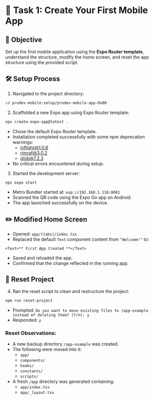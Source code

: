 # 📱 Task 1: Create Your First Mobile App

## 🎯 Objective

Set up the first mobile application using the **Expo Router template**, understand the structure, modify the home screen, and reset the app structure using the provided script.

## 🛠️ Setup Process

1. Navigated to the project directory:

```bash
cd prodev-mobile-setup/prodev-mobile-app-0x00
```

2. Scaffolded a new Expo app using Expo Router template:

```bash
npx create-expo-app@latest .
```

- Chose the default Expo Router template.
- Installation completed successfully with some npm deprecation warnings:
  - inflight@1.0.6
  - rimraf@3.0.2
  - glob@7.2.3
- No critical errors encountered during setup.

3. Started the development server:

```bash
npx expo start
```

- Metro Bundler started at: `exp://192.168.1.110:8081`
- Scanned the QR code using the Expo Go app on Android.
- The app launched successfully on the device.

## ✏️ Modified Home Screen

- Opened: `app/(tabs)/index.tsx`
- Replaced the default `Text` component content from `"Welcome!"` to:

```tsx
<Text>** First App Created **</Text>
```

- Saved and reloaded the app.
- Confirmed that the change reflected in the running app.

## 🔄 Reset Project

4. Ran the reset script to clean and restructure the project:

```bash
npm run reset-project
```

- Prompted: `Do you want to move existing files to /app-example instead of deleting them? (Y/n): y`
- Responded: `y`

### Reset Observations:

- A new backup directory `/app-example` was created.
- The following were moved into it:
  - `app/`
  - `components/`
  - `hooks/`
  - `constants/`
  - `scripts/`
- A fresh `/app` directory was generated containing:
  - `app/index.tsx`
  - `app/_layout.tsx`

